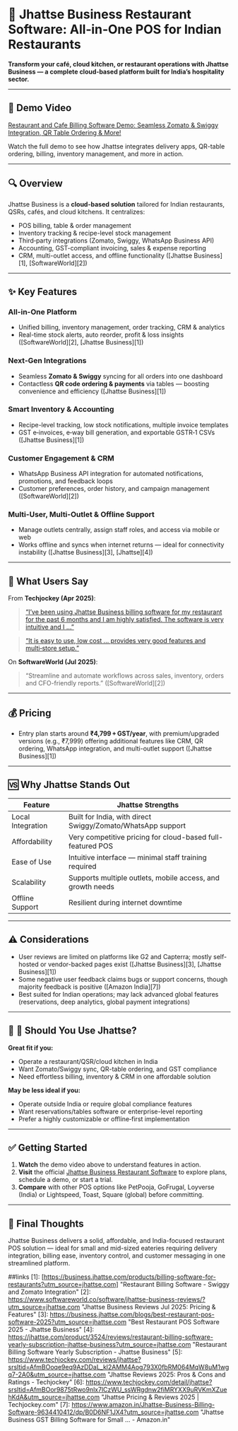 # 🚀 Jhattse Business Restaurant Software: All‑in‑One POS for Indian Restaurants

**Transform your café, cloud kitchen, or restaurant operations with Jhattse Business — a complete cloud‑based platform built for India’s hospitality sector.**

---

## 🎥 Demo Video

[Restaurant and Cafe Billing Software Demo: Seamless Zomato & Swiggy Integration, QR Table Ordering & More!](https://www.youtube.com/watch?v=pWVJYc1T-N0&utm_source=jhattse.com)

Watch the full demo to see how Jhattse integrates delivery apps, QR-table ordering, billing, inventory management, and more in action.

---

## 🔍 Overview

Jhattse Business is a **cloud-based solution** tailored for Indian restaurants, QSRs, cafés, and cloud kitchens. It centralizes:

* POS billing, table & order management
* Inventory tracking & recipe-level stock management
* Third‑party integrations (Zomato, Swiggy, WhatsApp Business API)
* Accounting, GST-compliant invoicing, sales & expense reporting
* CRM, multi-outlet access, and offline functionality ([Jhattse Business][1], [SoftwareWorld][2])

---

## ✨ Key Features

### All-in-One Platform

* Unified billing, inventory management, order tracking, CRM & analytics
* Real-time stock alerts, auto reorder, profit & loss insights ([SoftwareWorld][2], [Jhattse Business][1])

### Next‑Gen Integrations

* Seamless **Zomato & Swiggy** syncing for all orders into one dashboard
* Contactless **QR code ordering & payments** via tables — boosting convenience and efficiency ([Jhattse Business][1])

### Smart Inventory & Accounting

* Recipe-level tracking, low stock notifications, multiple invoice templates
* GST e‑invoices, e‑way bill generation, and exportable GSTR‑1 CSVs ([Jhattse Business][1])

### Customer Engagement & CRM

* WhatsApp Business API integration for automated notifications, promotions, and feedback loops
* Customer preferences, order history, and campaign management ([SoftwareWorld][2])

### Multi-User, Multi-Outlet & Offline Support

* Manage outlets centrally, assign staff roles, and access via mobile or web
* Works offline and syncs when internet returns — ideal for connectivity instability ([Jhattse Business][3], [Jhattse][4])

---

## 💬 What Users Say

From **Techjockey (Apr 2025)**:

> [“I’ve been using Jhattse Business billing software for my restaurant for the past 6 months and I am highly satisfied. The software is very intuitive and I …” ](https://www.techjockey.com/reviews/jhattse)

> [“It is easy to use, low cost … provides very good features and multi‑store setup.”](https://www.techjockey.com/reviews/jhattse)

On **SoftwareWorld (Jul 2025)**:

> “Streamline and automate workflows across sales, inventory, orders and CFO-friendly reports.” ([SoftwareWorld][2])

---

## 💰 Pricing

* Entry plan starts around **₹4,799 + GST/year**, with premium/upgraded versions (e.g., ₹7,999) offering additional features like CRM, QR ordering, WhatsApp integration, and multi-outlet support ([Jhattse Business][1])

---

## 🆚 Why Jhattse Stands Out

| Feature           | Jhattse Strengths                                           |
| ----------------- | ----------------------------------------------------------- |
| Local Integration | Built for India, with direct Swiggy/Zomato/WhatsApp support |
| Affordability     | Very competitive pricing for cloud-based full-featured POS  |
| Ease of Use       | Intuitive interface — minimal staff training required       |
| Scalability       | Supports multiple outlets, mobile access, and growth needs  |
| Offline Support   | Resilient during internet downtime                          |

---

## ⚠️ Considerations

* User reviews are limited on platforms like G2 and Capterra; mostly self-hosted or vendor-backed pages exist ([Jhattse Business][3], [Jhattse Business][1])
* Some negative user feedback claims bugs or support concerns, though majority feedback is positive ([Amazon India][7])
* Best suited for Indian operations; may lack advanced global features (reservations, deep analytics, global payment integrations)

---

## 🧭 🚀 Should You Use Jhattse?

**Great fit if you:**

* Operate a restaurant/QSR/cloud kitchen in India
* Want Zomato/Swiggy sync, QR-table ordering, and GST compliance
* Need effortless billing, inventory & CRM in one affordable solution

**May be less ideal if you:**

* Operate outside India or require global compliance features
* Want reservations/tables software or enterprise-level reporting
* Prefer a highly customizable or offline‑first implementation

---

## ✅ Getting Started

1. **Watch** the demo video above to understand features in action.
2. **Visit** the official [Jhattse Business Restaurant Software](https://business.jhattse.com/products/billing-software-for-restaurants) to explore plans, schedule a demo, or start a trial.
3. **Compare** with other POS options like PetPooja, GoFrugal, Loyverse (India) or Lightspeed, Toast, Square (global) before committing.

---

## 🙌 Final Thoughts

Jhattse Business delivers a solid, affordable, and India-focused restaurant POS solution — ideal for small and mid-sized eateries requiring delivery integration, billing ease, inventory control, and customer messaging in one streamlined platform.


##links
[1]: [https://business.jhattse.com/products/billing-software-for-restaurants?utm_source=jhattse.com] "Restaurant Billing Software - Swiggy and Zomato Integration"
[2]: https://www.softwareworld.co/software/jhattse-business-reviews/?utm_source=jhattse.com "Jhattse Business Reviews Jul 2025: Pricing & Features"
[3]: https://business.jhattse.com/blogs/best-restaurant-pos-software-2025?utm_source=jhattse.com "Best Restaurant POS Software 2025 - Jhattse Business"
[4]: https://jhattse.com/product/3524/reviews/restaurant-billing-software-yearly-subscription-jhattse-business?utm_source=jhattse.com "Restaurant Billing Software Yearly Subscription - Jhattse Business"
[5]: https://www.techjockey.com/reviews/jhattse?srsltid=AfmBOoqe9eq9AzDDaL_kl2AMM4Aog793X0fbRM064MqW8uM1wgq7-2A0&utm_source=jhattse.com "Jhattse Reviews 2025: Pros & Cons and Ratings - Techjockey"
[6]: https://www.techjockey.com/detail/jhattse?srsltid=AfmBOor9875tRwo9nlx7lCzWU_ssWRgdnw2fiMRYXX9uRVKmXZuehKdA&utm_source=jhattse.com "Jhattse Pricing & Reviews 2025 | Techjockey.com"
[7]: https://www.amazon.in/Jhattse-Business-Billing-Software-9634410412/dp/B0D6NF1JX4?utm_source=jhattse.com "Jhattse Business GST Billing Software for Small ... - Amazon.in"
